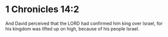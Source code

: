 # 1 Chronicles 14:2

And David perceived that the LORD had confirmed him king over Israel, for his kingdom was lifted up on high, because of his people Israel.